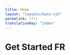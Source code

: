 ```yaml
---
title: Home
layout: "layouts/base.njk"
permalink: /fr/
translationKey: "index"
---
```


# Get Started FR
